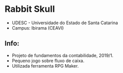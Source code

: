 # Rabbit Skull
 - UDESC - Universidade do Estado de Santa Catarina
 - Campus: Ibirama (CEAVI)
 ## Info:
 - Projeto de fundamentos da contabilidade, 2019/1.
 - Pequeno jogo sobre fluxo de caixa.
 - Utilizada ferramenta RPG Maker.
